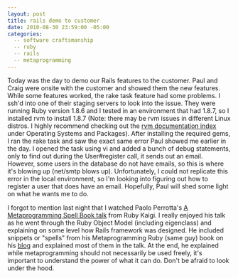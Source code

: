 ```yaml
---
layout: post
title: rails demo to customer
date: 2010-08-30 23:59:00 -05:00
categories:
  -- software craftsmanship
  -- ruby
  -- rails
  -- metaprogramming
---
```


Today was the day to demo our Rails features to the customer.  Paul and Craig were onsite with the customer and showed them the new features.  While some features worked, the rake task feature had some problems.  I ssh'd into one of their staging servers to look into the issue.  They were running Ruby version 1.8.6 and I tested in an environment that had 1.8.7, so I installed rvm to install 1.8.7 (Note: there may be rvm issues in different Linux distros.  I highly recommend checking out the [rvm documentation index](http://rvm.beginrescueend.com/) under Operating Systems and Packages).  After installing the required gems, I ran the rake task and saw the exact same error Paul showed me earlier in the day.  I opened the task using vi and added a bunch of debug statements, only to find out during the User\#register call, it sends out an email.  However, some users in the database do not have emails, so this is where it's blowing up (net/smtp blows up).  Unfortunately, I could not replicate this error in the local environment, so I'm looking into figuring out how to register a user that does have an email.  Hopefully, Paul will shed some light on what he wants me to do.

I forgot to mention last night that I watched Paolo Perrotta's [A Metaprogramming Spell Book talk](http://rubykaigi.tdiary.net/20100829.html) from Ruby Kaigi.  I really enjoyed his talk as he went through the Ruby Object Model (including eigenclass) and explaining on some level how Rails framework was designed.  He included snippets or "spells" from his Metaprogramming Ruby (same guy) book on his [blog](http://ducktypo.blogspot.com/2010/08/metaprogramming-spell-book.html) and explained most of them in the talk.  At the end, he explained while metaprogramming should not necessarily be used freely, it's important to understand the power of what it can do.  Don't be afraid to look under the hood.
